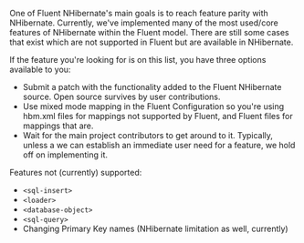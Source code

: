 One of Fluent NHibernate's main goals is to reach feature parity with NHibernate. Currently, we've implemented many of the most used/core features of NHibernate within the Fluent model. There are still some cases that exist which are not supported in Fluent but are available in NHibernate. 

If the feature you're looking for is on this list, you have three options available to you:

  * Submit a patch with the functionality added to the Fluent NHibernate source. Open source survives by user contributions.
  * Use mixed mode mapping in the Fluent Configuration so you're using hbm.xml files for mappings not supported by Fluent, and Fluent files for mappings that are.
  * Wait for the main project contributors to get around to it. Typically, unless a we can establish an immediate user need for a feature, we hold off on implementing it.

Features not (currently) supported:
  
  * `<sql-insert>`
  * `<loader>`
  * `<database-object>`
  * `<sql-query>`
  * Changing Primary Key names (NHibernate limitation as well, currently)